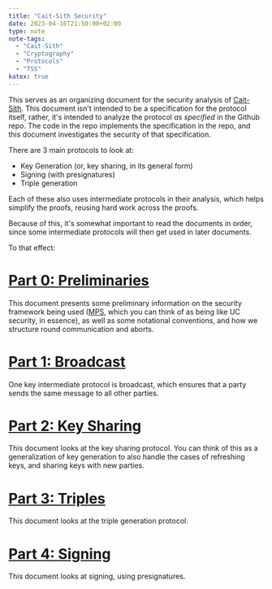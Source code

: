 ```yaml
---
title: "Cait-Sith Security"
date: 2023-04-16T21:50:00+02:00
type: note
note-tags:
  - "Cait-Sith"
  - "Cryptography"
  - "Protocols"
  - "TSS"
katex: true
---
```


This serves as an organizing document for the
security analysis of [Cait-Sith](github.com/cronokirby/cait-sith).
This document isn't intended to be a specification
for the protocol itself, rather,
it's intended to analyze the protocol *as specified*
in the Github repo.
The code in the repo implements the specification in the repo,
and this document investigates the security of that specification.

There are 3 main protocols to look at:
- Key Generation (or, key sharing, in its general form)
- Signing (with presignatures)
- Triple generation

Each of these also uses intermediate protocols in their analysis,
which helps simplify the proofs, reusing hard work across the proofs.

Because of this, it's somewhat important to read the documents in order,
since some intermediate protocols will then get used in later documents.

To that effect:

# [Part 0: Preliminaries](/notes/2023/04/cait-sith-security-0-preliminaries)

This document presents some preliminary information on the security
framework being used ([MPS](https://eprint.iacr.org/2023/187),
which you can think of as being like UC security, in essence),
as well as some notational conventions, and how we structure round communication
and aborts.

# [Part 1: Broadcast](/notes/2023/04/cait-sith-security-1-echo-broadcast)

One key intermediate protocol is broadcast, which ensures that a party
sends the same message to all other parties.

# [Part 2: Key Sharing](/notes/2023/04/cait-sith-security-2-key-sharing)

This document looks at the key sharing protocol.
You can think of this as a generalization of key generation to also handle
the cases of refreshing keys, and sharing keys with new parties.

# [Part 3: Triples](/notes/2023/04/cait-sith-security-3-triples)

This document looks at the triple generation protocol.

# [Part 4: Signing](/notes/2023/04/cait-sith-security-4-signing)

This document looks at signing, using presignatures.

